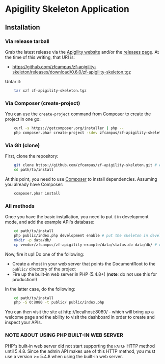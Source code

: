 Apigility Skeleton Application
==============================

Installation
------------

### Via release tarball

Grab the latest release via the [Apigility website](http://apigility.org/)
and/or the [releases page](https://github.com/zfcampus/zf-apigility-skeleton/releases).
At the time of this writing, that URI is:

- https://github.com/zfcampus/zf-apigility-skeleton/releases/download/0.6.0/zf-apigility-skeleton.tgz

Untar it:

```bash
    tar xzf zf-apigility-skeleton.tgz
```

### Via Composer (create-project)

You can use the `create-project` command from [Composer](http://getcomposer.org/)
to create the project in one go:

```bash
    curl -s https://getcomposer.org/installer | php --
    php composer.phar create-project -sdev zfcampus/zf-apigility-skeleton path/to/install
```

### Via Git (clone)

First, clone the repository:

```bash
    git clone https://github.com/zfcampus/zf-apigility-skeleton.git # optionally, specify the directory in which to clone
    cd path/to/install
```

At this point, you need to use [Composer](https://getcomposer.org/) to install
dependencies. Assuming you already have Composer:

```bash
    composer.phar install
```

### All methods

Once you have the basic installation, you need to put it in development mode,
and add the example API's database:

```bash
    cd path/to/install
    php public/index.php development enable # put the skeleton in development mode
    mkdir -p data/db/
    cp vendor/zfcampus/zf-apigility-example/data/status.db data/db/ # copy the example API database
```

Now, fire it up! Do one of the following:

- Create a vhost in your web server that points the DocumentRoot to the
  `public/` directory of the project
- Fire up the built-in web server in PHP (5.4.8+) (**note**: do not use this for
  production!)

In the latter case, do the following:

```bash
    cd path/to/install
    php -S 0:8080 -t public/ public/index.php
```

You can then visit the site at http://localhost:8080/ - which will bring up a
welcome page and the ability to visit the dashboard in order to create and
inspect your APIs.

### NOTE ABOUT USING PHP BUILT-IN WEB SERVER

PHP's built-in web server did not start supporting the `PATCH` HTTP method until
5.4.8. Since the admin API makes use of this HTTP method, you must use a version
&gt;= 5.4.8 when using the built-in web server.

